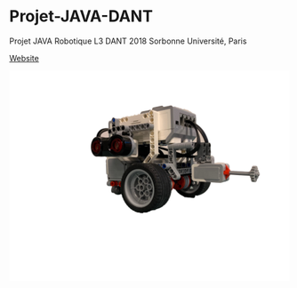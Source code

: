 # Projet-JAVA-DANT
Projet JAVA Robotique L3 DANT 2018
Sorbonne Université, Paris

[Website](https://apslabs.wixsite.com/dant)

![Alt text](./robot3.png?raw=true "Title")
